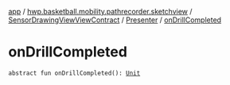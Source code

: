 [app](../../../index.md) / [hwp.basketball.mobility.pathrecorder.sketchview](../../index.md) / [SensorDrawingViewViewContract](../index.md) / [Presenter](index.md) / [onDrillCompleted](.)

# onDrillCompleted

`abstract fun onDrillCompleted(): `[`Unit`](https://kotlinlang.org/api/latest/jvm/stdlib/kotlin/-unit/index.html)